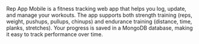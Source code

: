 Rep App Mobile is a fitness tracking web app that helps you log, update, and manage your workouts. The app supports both strength training (reps, weight, pushups, pullups, chinups) and endurance training (distance, time, planks, stretches). Your progress is saved in a MongoDB database, making it easy to track performance over time.
